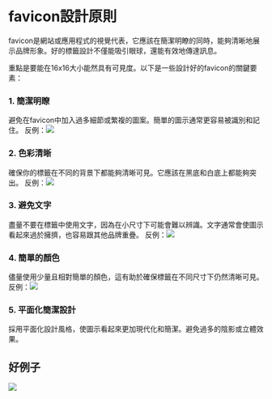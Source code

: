# favicon設計原則
favicon是網站或應用程式的視覺代表，它應該在簡潔明瞭的同時，能夠清晰地展示品牌形象。好的標籤設計不僅能吸引眼球，還能有效地傳達訊息。

重點是要能在16x16大小能然具有可見度。以下是一些設計好的favicon的關鍵要素：

### 1. 簡潔明瞭
避免在favicon中加入過多細節或繁複的圖案。簡單的圖示通常更容易被識別和記住。
反例：![](https://lattice.posetmage.com/Notes/Applied%20Sciences/UI/FaviconDesign/30.png)

### 2. 色彩清晰
確保你的標籤在不同的背景下都能夠清晰可見。它應該在黑底和白底上都能夠突出。
反例：![](https://lattice.posetmage.com/Notes/Applied%20Sciences/UI/FaviconDesign/40.png)

### 3. 避免文字
盡量不要在標籤中使用文字，因為在小尺寸下可能會難以辨識。文字通常會使圖示看起來過於擁擠，也容易跟其他品牌重疊。
反例：![](https://lattice.posetmage.com/Notes/Applied%20Sciences/UI/FaviconDesign/60.png)

### 4. 簡單的顏色
儘量使用少量且相對簡單的顏色，這有助於確保標籤在不同尺寸下仍然清晰可見。
反例：![](https://lattice.posetmage.com/Notes/Applied%20Sciences/UI/FaviconDesign/80.png)

### 5. 平面化簡潔設計
採用平面化設計風格，使圖示看起來更加現代化和簡潔。避免過多的陰影或立體效果。

## 好例子
![](https://lattice.posetmage.com/Notes/Applied%20Sciences/UI/FaviconDesign/100.png)
